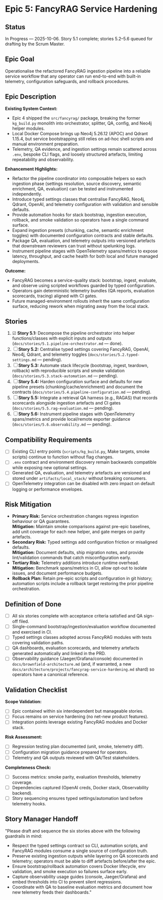 # Epic 5: FancyRAG Service Hardening

## Status
In Progress — 2025-10-06. Story 5.1 complete; stories 5.2–5.6 queued for drafting by the Scrum Master.

## Epic Goal
Operationalise the refactored FancyRAG ingestion pipeline into a reliable service workflow that any operator can run end-to-end with built-in telemetry, configuration safeguards, and rollback procedures.

## Epic Description
**Existing System Context:**
- Epic 4 shipped the `src/fancyrag/` package, breaking the former `kg_build.py` monolith into orchestrator, splitter, QA, config, and Neo4j helper modules.
- Local Docker Compose brings up Neo4j 5.26.12 (APOC) and Qdrant 1.15.4, but service bootstrapping still relies on ad-hoc shell scripts and manual environment preparation.
- Telemetry, QA evidence, and ingestion settings remain scattered across `.env`, bespoke CLI flags, and loosely structured artefacts, limiting repeatability and observability.

**Enhancement Highlights:**
- Refactor the pipeline coordinator into composable helpers so each ingestion phase (settings resolution, source discovery, semantic enrichment, QA, evaluation) can be tested and instrumented independently.
- Introduce typed settings classes that centralise FancyRAG, Neo4j, Qdrant, OpenAI, and telemetry configuration with validation and sensible defaults.
- Provide automation hooks for stack bootstrap, ingestion execution, rollback, and smoke validation so operators have a single command surface.
- Expand ingestion presets (chunking, cache, semantic enrichment toggles) with documented configuration contracts and stable defaults.
- Package QA, evaluation, and telemetry outputs into versioned artefacts that downstream reviewers can trust without spelunking logs.
- Instrument pipeline stages with OpenTelemetry spans/metrics to expose latency, throughput, and cache health for both local and future managed deployments.

**Outcome:**
- FancyRAG becomes a service-quality stack: bootstrap, ingest, evaluate, and observe using scripted workflows guarded by typed configuration.
- Operators gain deterministic telemetry bundles (QA reports, evaluation scorecards, tracing) aligned with CI gates.
- Future managed-environment rollouts inherit the same configuration surface, reducing rework when migrating away from the local stack.

## Stories
1. ☑ **Story 5.1:** Decompose the pipeline orchestrator into helper functions/classes with explicit inputs and outputs (`docs/stories/5.1.pipeline-orchestrator.md` — done).
2. ☐ **Story 5.2:** Centralise typed settings covering FancyRAG, OpenAI, Neo4j, Qdrant, and telemetry toggles (`docs/stories/5.2.typed-settings.md` — pending).
3. ☐ **Story 5.3:** Automate stack lifecycle (bootstrap, ingest, teardown, rollback) with reproducible scripts and smoke validation (`docs/stories/5.3.stack-automation.md` — pending).
4. ☐ **Story 5.4:** Harden configuration surface and defaults for new pipeline presets (chunking/cache/enrichment) and document the contracts (`docs/stories/5.4.pipeline-configuration.md` — pending).
5. ☐ **Story 5.5:** Integrate a retrieval QA harness (e.g., RAGAS) that records scorecards alongside ingestion artefacts and CI gates (`docs/stories/5.5.rag-evaluation.md` — pending).
6. ☐ **Story 5.6:** Instrument pipeline stages with OpenTelemetry spans/metrics and provide local/remote exporter guidance (`docs/stories/5.6.observability.md` — pending).

## Compatibility Requirements
- [ ] Existing CLI entry points (`scripts/kg_build.py`, Make targets, smoke scripts) continue to function without flag changes.
- [ ] `.env` contract and environment discovery remain backwards compatible while exposing new optional settings.
- [ ] Generated QA, evaluation, and telemetry artefacts are versioned and stored under `artifacts/local_stack/` without breaking consumers.
- [ ] OpenTelemetry integration can be disabled with zero impact on default logging or performance envelopes.

## Risk Mitigation
- **Primary Risk:** Service orchestration changes regress ingestion behaviour or QA guarantees.  
  **Mitigation:** Maintain smoke comparisons against pre-epic baselines, add unit coverage for each new helper, and gate merges on parity artefacts.
- **Secondary Risk:** Typed settings add configuration friction or misaligned defaults.  
  **Mitigation:** Document defaults, ship migration notes, and provide lint/validation commands that catch misconfiguration early.
- **Tertiary Risk:** Telemetry additions introduce runtime overhead.  
  **Mitigation:** Benchmark spans/metrics in CI, allow opt-out to isolate issues, and document performance budgets.
- **Rollback Plan:** Retain pre-epic scripts and configuration in git history; automation scripts include a rollback target restoring the prior pipeline orchestration.

## Definition of Done
- [ ] All six stories complete with acceptance criteria satisfied and QA sign-off filed.
- [ ] Single-command bootstrap/ingestion/evaluation workflow documented and exercised in CI.
- [ ] Typed settings classes adopted across FancyRAG modules with tests covering validation paths.
- [ ] QA dashboards, evaluation scorecards, and telemetry artefacts generated automatically and linked in the PRD.
- [ ] Observability guidance (Jaeger/Grafana/console) documented in `docs/brownfield-architecture.md` (and, if warranted, a new `docs/architecture/projects/fancyrag-service-hardening.md` shard) so operators have a canonical reference.

## Validation Checklist
**Scope Validation:**
- [ ] Epic contained within six interdependent but manageable stories.
- [ ] Focus remains on service hardening (no net-new product features).
- [ ] Integration points leverage existing FancyRAG modules and Docker stack.

**Risk Assessment:**
- [ ] Regression testing plan documented (unit, smoke, telemetry diff).
- [ ] Configuration migration guidance prepared for operators.
- [ ] Telemetry and QA outputs reviewed with QA/Test stakeholders.

**Completeness Check:**
- [ ] Success metrics: smoke parity, evaluation thresholds, telemetry coverage.
- [ ] Dependencies captured (OpenAI creds, Docker stack, Observability backend).
- [ ] Story sequencing ensures typed settings/automation land before telemetry hooks.

## Story Manager Handoff
"Please draft and sequence the six stories above with the following guardrails in mind:

- Respect the typed settings contract so CLI, automation scripts, and FancyRAG modules consume a single source of configuration truth.
- Preserve existing ingestion outputs while layering on QA scorecards and telemetry; operators must be able to diff artefacts before/after the epic.
- Ensure bootstrap/rollback automation covers Docker lifecycle, env validation, and smoke execution so failures surface early.
- Capture observability usage guides (console, Jaeger/Grafana) and embed thresholds into CI to prevent silent regressions.
- Coordinate with QA to baseline evaluation metrics and document how new telemetry feeds their dashboards."
